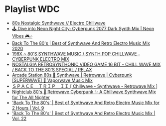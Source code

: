# Playlist WDC

- [80s Nostalgic Synthwave // Electro Chillwave](https://www.youtube.com/watch?v=Fr-CuY0H38A)
- [🕹️ Dive into Neon Night City: Cyberpunk 2077 Dark Synth Mix | Neon Vibes 🎮🎶](https://www.youtube.com/watch?v=iMj87lkF874)
- [Back To The 80's | Best of Synthwave And Retro Electro Music Mix 2020](https://www.youtube.com/watch?v=ajTTZ7iy6Ls)
- [198X ~ 80'S SYNTHWAVE MUSIC / SYNTH POP CHILLWAVE - CYBERPUNK ELECTRO MIX](https://www.youtube.com/watch?v=4n_B7T8yiWI)
- [NOSTALGIA RETROSYNTHONIC VIDEO GAME 16 BIT - CHILL WAVE MIX / BACK TO THE 80'S SPECIAL / RELAX](https://www.youtube.com/watch?v=Ysfjn5MJVDk)
- [Arcade Station 80s 👾️ Synthwave | Retrowave | Cyberpunk [SUPERWAVE] 🚗 Vaporwave Music Mix](https://www.youtube.com/watch?v=BFEEgfJoqjg)
- [ＳＰＡＣＥ　ＴＲＩＰ　ＩＩ [ Chillwave - Synthwave - Retrowave Mix ]](https://www.youtube.com/watch?v=WI4-HUn8dFc)
- [Nightclub 80's 🕺 Retrowave Cyberpunk ✨ A Chillwave Synthwave Mix for The All Nighter](https://www.youtube.com/watch?v=zsvYVVRAk0c)
- ['Back To The 80's' | Best of Synthwave And Retro Electro Music Mix for 2 Hours | Vol. 9](https://www.youtube.com/watch?v=fzK79PgKITI)
- ['Back To The 80's' | Best of Synthwave And Retro Electro Music Mix | Vol. 22](https://www.youtube.com/watch?v=LxQWv-p5BMQ)

